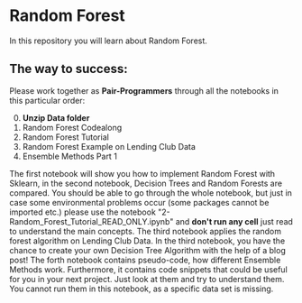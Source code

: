 # Random Forest

In this repository you will learn about Random Forest. 

## The way to success:

Please work together as **Pair-Programmers** through all the notebooks
in this particular order:

0. **Unzip Data folder**
1. Random Forest Codealong
2. Random Forest Tutorial
3. Random Forest Example on Lending Club Data
4. Ensemble Methods Part 1

The first notebook will show you how to implement
Random Forest with Sklearn, 
in the second notebook, Decision Trees and Random Forests are compared.
You should be able to go through the whole notebook, but just in case
some environmental problems occur (some packages cannot be imported etc.) please use
the notebook "2-Random_Forest_Tutorial_READ_ONLY.ipynb" and **don't run any cell** just
read to understand the main concepts.
The third notebook applies the random forest algorithm on
Lending Club Data. 
In the third notebook, you have the chance to create 
your own Decision Tree Algorithm with the help of a blog post!
The forth notebook contains pseudo-code, how different Ensemble Methods work.
Furthermore, it contains code snippets that could be useful for you in
your next project. Just look at them and try to understand them. You cannot run them
in this notebook, as a specific data set is missing.
